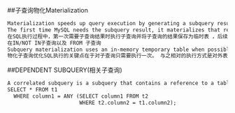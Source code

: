 ##子查询物化Materialization
[](http://mysql.taobao.org/monthly/2016/07/08/)
[](https://dev.mysql.com/doc/refman/5.6/en/subquery-materialization.html)
```asp
Materialization speeds up query execution by generating a subquery result as a temporary table, normally in memory. 
The first time MySQL needs the subquery result, it materializes that result into a temporary table
在SQL执行过程中，第一次需要子查询结果时执行子查询并将子查询的结果保存为临时表 ，后续对子查询结果集的访问将直接通过临时表获得
在IN/NOT IN子查询以及 FROM 子查询
Subquery materialization uses an in-memory temporary table when possible, falling back to on-disk storage if the table becomes too larg
物化子查询优化SQL执行的关键点在于对子查询只需要执行一次。 与之相对的执行方式是对外表的每一行都对子查询进行调用，其执行计划中的查询类型为“DEPENDENT SUBQUERY”
```
##DEPENDENT SUBQUERY(相关子查询)
```asp
A correlated subquery is a subquery that contains a reference to a table that also appears in the outer query
SELECT * FROM t1
  WHERE column1 = ANY (SELECT column1 FROM t2
                       WHERE t2.column2 = t1.column2);
```
[](https://dev.mysql.com/doc/refman/8.0/en/correlated-subqueries.html)
[](https://www.cnblogs.com/zhengyun_ustc/p/slowquery3.html)
